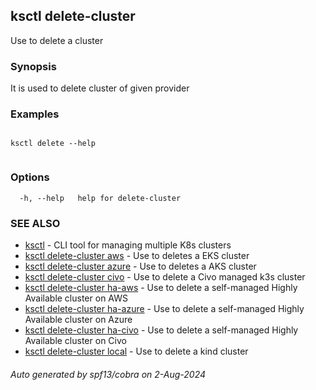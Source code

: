 ## ksctl delete-cluster

Use to delete a cluster

### Synopsis

It is used to delete cluster of given provider

### Examples

```

ksctl delete --help
	
```

### Options

```
  -h, --help   help for delete-cluster
```

### SEE ALSO

* [ksctl](ksctl.md)	 - CLI tool for managing multiple K8s clusters
* [ksctl delete-cluster aws](ksctl_delete-cluster_aws.md)	 - Use to deletes a EKS cluster
* [ksctl delete-cluster azure](ksctl_delete-cluster_azure.md)	 - Use to deletes a AKS cluster
* [ksctl delete-cluster civo](ksctl_delete-cluster_civo.md)	 - Use to delete a Civo managed k3s cluster
* [ksctl delete-cluster ha-aws](ksctl_delete-cluster_ha-aws.md)	 - Use to delete a self-managed Highly Available cluster on AWS
* [ksctl delete-cluster ha-azure](ksctl_delete-cluster_ha-azure.md)	 - Use to delete a self-managed Highly Available cluster on Azure
* [ksctl delete-cluster ha-civo](ksctl_delete-cluster_ha-civo.md)	 - Use to delete a self-managed Highly Available cluster on Civo
* [ksctl delete-cluster local](ksctl_delete-cluster_local.md)	 - Use to delete a kind cluster

###### Auto generated by spf13/cobra on 2-Aug-2024
